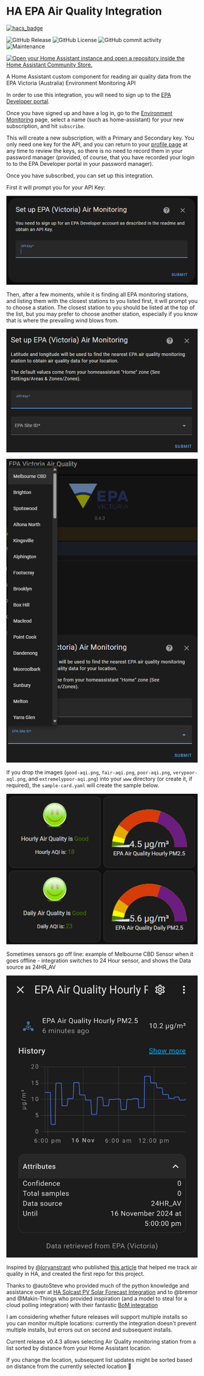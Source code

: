 # HA EPA Air Quality Integration

[![hacs_badge](https://img.shields.io/badge/HACS-Custom-41BDF5.svg?style=for-the-badge)](https://github.com/hacs/integration)
<!--[![hacs_badge](https://img.shields.io/badge/HACS-Default-orange.svg?style=for-the-badge)](https://github.com/custom-components/hacs)-->
![GitHub Release](https://img.shields.io/github/v/release/BJReplay/EPA_AirQuality_HA?style=for-the-badge)
![GitHub License]()
![GitHub commit activity](https://img.shields.io/github/commit-activity/y/BJReplay/EPA_AirQuality_HA?style=for-the-badge)
![Maintenance](https://img.shields.io/maintenance/yes/2024?style=for-the-badge)

[![Open your Home Assistant instance and open a repository inside the Home Assistant Community Store.](https://my.home-assistant.io/badges/hacs_repository.svg)](https://my.home-assistant.io/redirect/hacs_repository/?owner=BJReplay&repository=EPA_AirQuality_HA&category=integration)

A Home Assistant custom component for reading air quality data from the EPA Victoria (Australia) Environment Monitoring API

In order to use this integration, you will need to sign up to the [EPA Developer portal](https://portal.api.epa.vic.gov.au/).

Once you have signed up and have a log in, go to the [Environment Monitoring](https://portal.api.epa.vic.gov.au/product#product=environment-monitoring) page, select a name (such as home-assistant) for your new subscription, and hit `subscribe`.

This will create a new subscription, with a Primary and Secondary key.  You only need one key for the API, and you can return to your [profile page](https://portal.api.epa.vic.gov.au/profile) at any time to review the keys, so there is no need to record them in your password manager (provided, of course, that you have recorded your login to to the EPA Developer portal in your password manager).

Once you have subscribed, you can set up this integration.

First it will prompt you for your API Key:

[<img src="https://github.com/BJReplay/EPA_AirQuality_HA/blob/main/.github/SCREENSHOTS/API_Key.png">](https://github.com/BJReplay/EPA_AirQuality_HA/blob/main/.github/SCREENSHOTS/API_Key.png)

Then, after a few moments, while it is finding all EPA monitoring stations, and listing them with the closest stations to you listed first, it will prompt you to choose a station.  The closest station to you should be listed at the top of the list, but you may prefer to choose another station, especially if you know that is where the prevailing wind blows from.

[<img src="https://github.com/BJReplay/EPA_AirQuality_HA/blob/main/.github/SCREENSHOTS/Choose_Location.png">](https://github.com/BJReplay/EPA_AirQuality_HA/blob/main/.github/SCREENSHOTS/Choose_Location.png)

[<img src="https://github.com/BJReplay/EPA_AirQuality_HA/blob/main/.github/SCREENSHOTS/Location_List.png">](https://github.com/BJReplay/EPA_AirQuality_HA/blob/main/.github/SCREENSHOTS/Location_List.png)

If you drop the images (`good-aqi.png`, `fair-aqi.png`, `poor-aqi.png`, `verypoor-aql.png`, and `extremelypoor-aqi.png`) into your `www` directory (or create it, if required), the `sample-card.yaml` will create the sample below.

[<img src="https://github.com/BJReplay/EPA_AirQuality_HA/blob/main/.github/SCREENSHOTS/sample_card.png">](https://github.com/BJReplay/EPA_AirQuality_HA/blob/main/.github/SCREENSHOTS/sample_card.png)

Sometimes sensors go off line: example of Melbourne CBD Sensor when it goes offline - integration switches to 24 Hour sensor, and shows the Data source as 24HR_AV

[<img src="https://github.com/BJReplay/EPA_AirQuality_HA/blob/main/.github/SCREENSHOTS/1HR_AV_Unavailable.png">](https://github.com/BJReplay/EPA_AirQuality_HA/blob/main/.github/SCREENSHOTS/1HR_AV_Unavailable.png)

Inspired by [@loryanstrant](https://github.com/loryanstrant) who published [this article](https://www.loryanstrant.com/2023/07/23/track-air-quality-with-home-assistant-and-epa-data/) that helped me track air quality in HA, and created the first repo for this project.

Thanks to @autoSteve who provided much of the python knowledge and assistance over at [HA Solcast PV Solar Forecast Integration](https://github.com/BJReplay/ha-solcast-solar) and to @bremor and @Makin-Things who provided inspiration (and a model to steal for a cloud polling integration) with their fantastic [BoM integration](https://github.com/bremor/bureau_of_meteorology)

I am considering whether future releases will support multiple installs so you can monitor multiple locations: currently the integration doesn't prevent multiple installs, but errors out on second and subsequent installs.

Current release v0.4.3 allows selecting Air Quality monitoring station from a list sorted by distance from your Home Assistant location.

If you change the location, subsequent list updates might be sorted based on distance from the currently selected location 🤣
